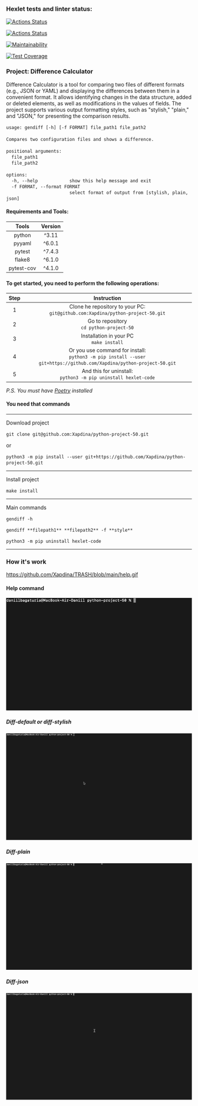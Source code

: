 ### Hexlet tests and linter status:

[![Actions Status](https://github.com/Xapdina/python-project-50/actions/workflows/hexlet-check.yml/badge.svg)](https://github.com/Xapdina/python-project-50/actions)

[![Actions Status](https://github.com/Xapdina/python-project-50/actions/workflows/pyci.yml/badge.svg)](https://github.com/Xapdina/python-project-50/actions)

[![Maintainability](https://api.codeclimate.com/v1/badges/555598e4b0ddb481a8b8/maintainability)](https://codeclimate.com/github/Xapdina/python-project-50/maintainability)

[![Test Coverage](https://api.codeclimate.com/v1/badges/555598e4b0ddb481a8b8/test_coverage)](https://codeclimate.com/github/Xapdina/python-project-50/test_coverage)

### Project: Difference Calculator

Difference Calculator is a tool for comparing two files of different formats (e.g., JSON or YAML) and
displaying the differences between them in a convenient format. It allows identifying changes in the data structure,
added or deleted elements, as well as modifications in the values of fields. The project supports various output
formatting styles, such as "stylish," "plain," and "JSON," for presenting the comparison results.

```shell
usage: gendiff [-h] [-f FORMAT] file_path1 file_path2

Compares two configuration files and shows a difference.

positional arguments:
  file_path1
  file_path2

options:
  -h, --help            show this help message and exit
  -f FORMAT, --format FORMAT
                        select format of output from [stylish, plain, json]

```

#### Requirements and Tools:

|   Tools    | Version |
|:----------:|:-------:|
|   python   |  ^3.11  |
|   pyyaml   | ^6.0.1  |
|   pytest   | ^7.4.3  |
|   flake8   | ^6.1.0  |
| pytest-cov | ^4.1.0  |

#### To get started, you need to perform the following operations:

| Step |                                                       Instruction                                                        |
|:----:|:------------------------------------------------------------------------------------------------------------------------:|
|  1   |                    Clone he repository to your PC:<br/>`git@github.com:Xapdina/python-project-50.git`                    |
|  2   |                                       Go to repository<br/>`cd python-project-50`                                        |
|  3   |                                        Installation in your PC<br/>`make install`                                        |
|  4   | Or you use command for install:<br/>`python3 -m pip install --user git+https://github.com/Xapdina/python-project-50.git` |
|  5   |                            And this for uninstall:<br/>`python3 -m pip uninstall hexlet-code`                            |

*P.S.* *You must have [Poetry](https://python-poetry.org) installed*

#### You need that commands
___
Download project
```shell
git clone git@github.com:Xapdina/python-project-50.git
```
or
```shell
python3 -m pip install --user git+https://github.com/Xapdina/python-project-50.git
```
___
Install project
```shell
make install
```
___
Main commands
```shell
gendiff -h
```
```shell
gendiff **filepath1** **filepath2** -f **style**
```
```shell
python3 -m pip uninstall hexlet-code
```
___

### How it's work
https://github.com/Xapdina/TRASH/blob/main/help.gif
#### Help command
[![asciicast](https://github.com/Xapdina/TRASH/blob/main/help.gif)](https://github.com/Xapdina/TRASH/blob/main/help.gif)
##### Diff-default or diff-stylish
[![asciicast](https://github.com/Xapdina/TRASH/blob/main/default.gif)](https://github.com/Xapdina/TRASH/blob/main/default.gif)
##### Diff-plain
[![asciicast](https://github.com/Xapdina/TRASH/blob/main/plain.gif)](https://github.com/Xapdina/TRASH/blob/main/plain.gif)
##### Diff-json
[![asciicast](https://github.com/Xapdina/TRASH/blob/main/json.gif)](https://github.com/Xapdina/TRASH/blob/main/json.gif)
